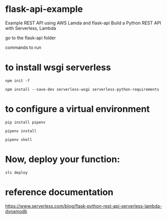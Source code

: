 # flask-api-example
Example REST API using AWS Lamda and flask-api
Build a Python REST API with Serverless, Lambda

go to the flask-api folder

commands to run
 
 # to install wsgi serverless
    npm init -f
 
    npm install --save-dev serverless-wsgi serverless-python-requirements
  
  
 # to configure a virtual environment
  
    pip install pipenv
  
    pipenv install 
  
    pipenv shell
  
  
 # Now, deploy your function:

    sls deploy
  
  
 # reference documentation
  
  https://www.serverless.com/blog/flask-python-rest-api-serverless-lambda-dynamodb
  
